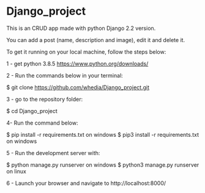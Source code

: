 # Django_project

This is an CRUD app made with python Django 2.2 version.

You can add a post (name, description and image), edit it and delete it.

To get it running on your local machine, follow the steps below:

1 - get python 3.8.5 https://www.python.org/downloads/ 

2 - Run the commands below in your terminal:

$ git clone https://github.com/whedia/Django_project.git

3 - go to the repository folder:

$ cd Django_project

4- Run the command below:

$ pip install -r requirements.txt on windows
$ pip3 install -r requirements.txt on windows

5 - Run the development server with:

$ python manage.py runserver on windows
$ python3 manage.py runserver on linux

6 - Launch your browser and navigate to http://localhost:8000/
